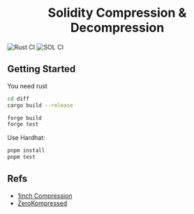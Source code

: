 # <h1 align="center"> Solidity Compression & Decompression </h1>

![Rust CI](https://github.com/coolcode/solidity-compression-decompression/workflows/rust/badge.svg)
![SOL CI](https://github.com/coolcode/solidity-compression-decompression/workflows/test/badge.svg)

## Getting Started

You need rust

```sh
cd diff
cargo build --release
```

```sh
forge build
forge test
```

Use Hardhat:

```sh
pnpm install
pnpm test
```

## Refs

- [1inch Compression](https://github.com/1inch/calldata-compressor)
- [ZeroKompressed](https://github.com/clabby/op-kompressor)